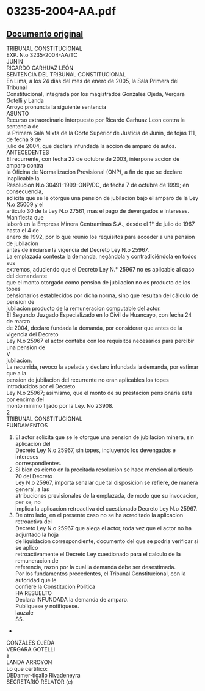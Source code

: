 
03235-2004-AA.pdf
=================
  
[Documento original](https://tc.gob.pe/jurisprudencia/2005/03235-2004-AA.pdf)  
---  
TRIBUNAL CONSTITUCIONAL  
EXP. N.o 3235-2004-AA/TC  
JUNIN  
RICARDO CARHUAZ LEÔN  
SENTENCIA DEL TRIBUNAL CONSTITUCIONAL  
En Lima, a los 24 dias del mes de enero de 2005, la Sala Primera del Tribunal  
Constitucional, integrada por los magistrados Gonzales Ojeda, Vergara Gotelli y Landa  
Arroyo pronuncia la siguiente sentencia  
ASUNTO  
Recurso extraordinario interpuesto por Ricardo Carhuaz Leon contra la sentencia de  
la Primera Sala Mixta de la Corte Superior de Justicia de Junin, de fojas 111, de fecha 9 de  
julio de 2004, que declara infundada la accion de amparo de autos.  
ANTECEDENTES  
El recurrente, con fecha 22 de octubre de 2003, interpone accion de amparo contra  
la Oficina de Normalizacion Previsional (ONP), a fin de que se declare inaplicable la  
Resolucion N.o 30491-1999-ONP/DC, de fecha 7 de octubre de 1999; en consecuencia,  
solicita que se le otorgue una pension de jubilacion bajo el amparo de la Ley N.o 25009 y el  
articulo 30 de la Ley N.o 27561, mas el pago de devengados e intereses. Manifiesta que  
laborô en la Empresa Minera Centraminas S.A., desde el 1° de julio de 1967 hasta el 4 de  
enero de 1992, por lo que reunio los requisitos para acceder a una pension de jubilacion  
antes de iniciarse la vigencia del Decreto Ley N.o 25967.  
La emplazada contesta la demanda, negândola y contradiciéndola en todos sus  
extremos, aduciendo que el Decreto Ley N.° 25967 no es aplicable al caso del demandante  
que el monto otorgado como pension de jubilacion no es producto de los topes  
pehsionarios establecidos por dicha norma, sino que resultan del câlculo de pension de  
jubilacion producto de la remuneracion computable del actor.  
El Segundo Juzgado Especializado en lo Civil de Huancayo, con fecha 24 de marzo  
de 2004, declaro fundada la demanda, por considerar que antes de la vigencia del Decreto  
Ley N.o 25967 el actor contaba con los requisitos necesarios para percibir una pension de  
V  
jubilacion.  
La recurrida, revoco la apelada y declaro infundada la demanda, por estimar que a la  
pension de jubilacion del recurrente no eran aplicables los topes introducidos por el Decreto  
Ley N.o 25967; asimismo, que el monto de su prestacion pensionaria esta por encima del  
monto minimo fijado por la Ley. No 23908.  
2  
TRIBUNAL CONSTITUCIONAL  
FUNDAMENTOS  
1. El actor solicita que se le otorgue una pension de jubilacion minera, sin aplicacion del  
Decreto Ley N.o 25967, sin topes, incluyendo los devengados e intereses  
correspondientes.  
2. Si bien es cierto en la precitada resolucion se hace mencion al articulo 70 del Decreto  
Ley N.o 25967, importa senalar que tal disposicion se refiere, de manera general, a las  
atribuciones previsionales de la emplazada, de modo que su invocacion, per se, no  
implica la aplicacion retroactiva del cuestionado Decreto Ley N.o 25967.  
3. De otro lado, en el presente caso no se ha acreditado la aplicacion retroactiva del  
Decreto Ley N.o 25967 que alega el actor, toda vez que el actor no ha adjuntado la hoja  
de liquidacion correspondiente, documento del que se podria verificar si se aplico  
retroactivamente el Decreto Ley cuestionado para el calculo de la remuneracion de  
referencia, razon por la cual la demanda debe ser desestimada.  
Por los fundamentos precedentes, el Tribunal Constitucional, con la autoridad que le  
confiere la Constitucion Politica  
HA RESUELTO  
Declara INFUNDADA la demanda de amparo.  
Publiquese y notifiquese.  
lauzale  
SS.  
-  
GONZALES OJEDA  
VERGARA GOTELLI  
à  
LANDA ARROYON  
Lo que certifico:  
DEDamer-tigallo Rivadeneyra  
SECRETARIO RELATOR (e)